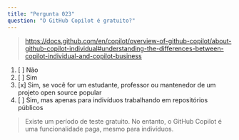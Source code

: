 ```yaml
---
title: "Pergunta 023"
question: "O GitHub Copilot é gratuito?"
---
```



> https://docs.github.com/en/copilot/overview-of-github-copilot/about-github-copilot-individual#understanding-the-differences-between-copilot-individual-and-copilot-business
1. [ ] Não  
1. [ ] Sim  
1. [x] Sim, se você for um estudante, professor ou mantenedor de um projeto open source popular  
1. [ ] Sim, mas apenas para indivíduos trabalhando em repositórios públicos  
> Existe um período de teste gratuito. No entanto, o GitHub Copilot é uma funcionalidade paga, mesmo para indivíduos.  
